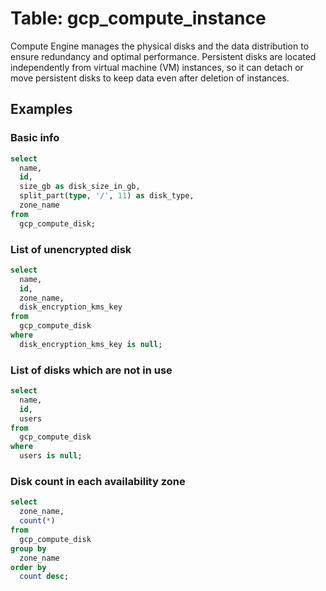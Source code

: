 # Table:  gcp_compute_instance

Compute Engine manages the physical disks and the data distribution to ensure redundancy and optimal performance. Persistent disks are located independently from virtual machine (VM) instances, so it can detach or move persistent disks to keep data even after deletion of instances.

## Examples

### Basic info

```sql
select
  name,
  id,
  size_gb as disk_size_in_gb,
  split_part(type, '/', 11) as disk_type,
  zone_name
from
  gcp_compute_disk;
```


### List of unencrypted disk

```sql
select
  name,
  id,
  zone_name,
  disk_encryption_kms_key
from
  gcp_compute_disk
where
  disk_encryption_kms_key is null;
```


### List of disks which are not in use
```sql
select
  name,
  id,
  users
from
  gcp_compute_disk
where
  users is null;
```


### Disk count in each availability zone

```sql
select
  zone_name,
  count(*)
from
  gcp_compute_disk
group by
  zone_name
order by
  count desc;
```